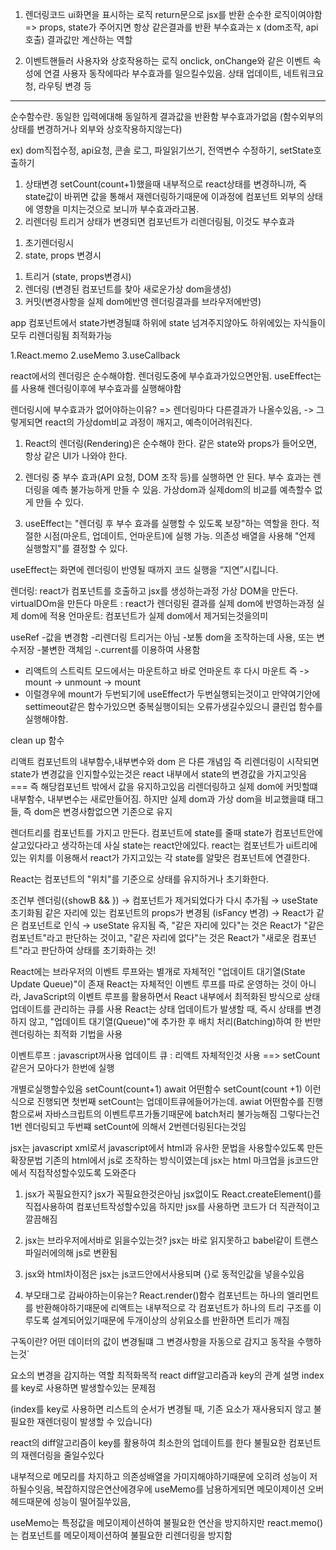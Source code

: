 <!-- 컴포넌트 내부의 2가지 로직 유형 -->

1. 렌더링코드
   ui화면을 표시하는 로직
   return문으로 jsx를 반환
   순수한 로직이여야함 => props, state가 주어지면 항상 같은결과를 반환
   부수효과는 x (dom조작, api호출)
   결과값만 계산하는 역할

2. 이벤트핸들러
   사용자와 상호작용하는 로직
   onclick, onChange와 같은 이벤트 속성에 연결
   사용자 동작에따라 부수효과를 일으킬수있음.
   상태 업데이트, 네트워크요청, 라우팅 변경 등

---

<!-- \*\*\*\* 순수함수란? -->

순수함수란. 동일한 입력에대해 동일하게 결과값을 반환함
부수효과가없음 (함수외부의 상태를 변경하거나 외부와 상호작용하지않는다)

<!-- \*\*\* 부수효과란? sideEffect -->

ex) dom직접수정, api요청, 콘솔 로그, 파일읽기쓰기, 전역변수 수정하기, setState호출하기

<!-- \*\*\* setState로 값을 바꾸는건 왜 부수효과인가? -->

1. 상태변경
   setCount(count+1)했을때 내부적으로 react상태를 변경하니까, 즉 state값이 바뀌면 값을 통해서 재렌더링하기때문에 이과정에 컴포넌트 외부의 상태에 영향을 미치는것으로 보니까 부수효과라고봄.
2. 리렌더링 트리거
   상태가 변경되면 컴포넌트가 리렌더링됨, 이것도 부수효과

<!-- \*\*\* 리액트에서 렌더링은 두가지 -->

1. 초기렌더링시
2. state, props 변경시

<!-- \*\*\* react렌더링과정 -->

1. 트리거 (state, props변경시)
2. 렌더링 (변경된 컴포넌트를 찾아 새로운가상 dom을생성)
3. 커밋(변경사항을 실제 dom에반영 렌더링결과를 브라우저에반영)

<!-- \*\*\* 렌더링시 문제점 -->

app 컴포넌트에서 state가변경될떄 하위에 state 넘겨주지않아도 하위에있는 자식들이 모두 리렌더링됨
최적화가능

1.React.memo
2.useMemo
3.useCallback

<!-- \*\*즉 useEffect가 뭐냐고했을때 -->

react에서의 렌더링은 순수해야함.
렌더링도중에 부수효과가있으면안됨.
useEffect는를 사용해 렌더링이후에 부수효과를 실행해야함

렌더링시에 부수효과가 없어야하는이유?
=> 렌더링마다 다른결과가 나올수있음, -> 그렇게되면 react의 가상dom비교 과정이 깨지고, 예측이어려워진다.

1. React의 렌더링(Rendering)은 순수해야 한다.
   같은 state와 props가 들어오면, 항상 같은 UI가 나와야 한다.

2. 렌더링 중 부수 효과(API 요청, DOM 조작 등)를 실행하면 안 된다.
   부수 효과는 렌더링을 예측 불가능하게 만들 수 있음.
   가상dom과 실제dom의 비교를 예측할수 없게 만들 수 있다.

3. useEffect는 "렌더링 후 부수 효과를 실행할 수 있도록 보장"하는 역할을 한다.
   적절한 시점(마운트, 업데이트, 언마운트)에 실행 가능.
   의존성 배열을 사용해 "언제 실행할지"를 결정할 수 있다.

useEffect는 화면에 렌더링이 반영될 때까지 코드 실행을 “지연”시킵니다.

<!-- 렌더링,마운트, 언마운트, -->

렌더링: react가 컴포넌트를 호출하고 jsx를 생성하는과정 가상 DOM을 만든다. virtualDOm을 만든다
마운트 : react가 렌더링된 결과를 실제 dom에 반영하는과정 실제 dom에 적용
언마운트: 컴포넌트가 실제 dom에서 제거되는것을의미

useRef -값을 변경함 -리렌더링 트리거는 아님 -보통 dom을 조작하는데 사용, 또는 변수저장 -불변한 객체임
-.current를 이용하여 사용함

<!-- react strict모드 -->

- 리액트의 스트릭트 모드에서는 마운트하고 바로 언마운트 후 다시 마운트 즉 -> mount -> unmount -> mount
- 이럴경우에 mount가 두번되기에 useEffect가 두번실행되는것이고 만약여기안에 settimeout같은 함수가있으면 중복실행이되는 오류가생길수있으니 클린업 함수를 실행해야함.

clean up 함수

<!-- \*\* 리액트 렌더링시 바뀌는것과 안바뀌는것 -->

리액트 컴포넌트의 내부함수,내부변수와 dom 은 다른 개념임
즉 리렌더링이 시작되면 state가 변경값을 인지할수있는것은
react 내부에서 state의 변경값을 가지고잇음 === 즉 해당컴포넌트 밖에서 값을 유지하고있음
리렌더링하고 실제 dom에 커밋할떄
내부함수, 내부변수는 새로만들어짐. 하지만 실제 dom과 가상 dom을 비교했을떄 태그들, 즉 dom은 변경사함없으면 기존으로 유지

렌더트리를 컴포넌트를 가지고 만든다.
컴포넌트에 state를 줄때 state가 컴포넌트안에 살고있다라고 생각하는데 사실 state는 react안에있다.
react는 컴포넌트가 ui트리에 있는 위치를 이용해서 react가 가지고있는 각 state를 알맞은 컴포넌트에 연결한다.

React는 컴포넌트의 "위치"를 기준으로 상태를 유지하거나 초기화한다.

조건부 렌더링({showB && <Counter />}) → 컴포넌트가 제거되었다가 다시 추가됨 → useState 초기화됨
같은 자리에 있는 컴포넌트의 props가 변경됨 (isFancy 변경) → React가 같은 컴포넌트로 인식 → useState 유지됨
즉, "같은 자리에 있다"는 것은 React가 "같은 컴포넌트"라고 판단하는 것이고, "같은 자리에 없다"는 것은 React가 "새로운 컴포넌트"라고 판단하여 상태를 초기화하는 것!

 <!-- 리액트에서 배치로 state들이 한꺼번에 처리되는이유 -->

React에는 브라우저의 이벤트 루프와는 별개로 자체적인 "업데이트 대기열(State Update Queue)"이 존재
React는 자체적인 이벤트 루프를 따로 운영하는 것이 아니라, JavaScript의 이벤트 루프를 활용하면서 React 내부에서 최적화된 방식으로 상태 업데이트를 관리하는 큐를 사용
React는 상태 업데이트가 발생할 때, 즉시 상태를 변경하지 않고, "업데이트 대기열(Queue)"에 추가한 후 배치 처리(Batching)하여 한 번만 렌더링하는 최적화 기법을 사용

이벤트루프 : javascript꺼사용
업데이트 큐 : 리액트 자체적인것 사용 ==> setCount같은거 모아다가 한번에 실행

개별로실행할수있음
setCount(count+1)
await 어떤함수
setCount(count +1)
이런식으로 진행되면 첫번째 setCount는 업데이트큐에들어가는데. awiat 어떤함수를 진행함으로써 자바스크립트의 이벤트루프가돌기때문에 batch처리 불가능해짐
그렇다는건 1번 렌더링되고 두번쨰 setCount에 의해서 2번렌더링된다는것임

<!-- jsx -->

jsx는 javascript xml로서 javascript에서 html과 유사한 문법을 사용할수있도록 만든 확장문법
기존의 html에서 js로 조작하는 방식이였는데 jsx는 html 마크업을 js코드안에서 직접작성할수있도록 도와준다

1. jsx가 꼭필요한지?
   jsx가 꼭필요한것은아님 jsx없이도 React.createElement()를 직접사용하여 컴포넌트작성할수있음 하지만 jsx를 사용하면 코드가 더 직관적이고 깔끔해짐

2. jsx는 브라우저에서바로 읽을수있는것?
   jsx는 바로 읽지못하고 babel같이 트랜스파일러에의해 js로 변환됨

3. jsx와 html차이점은
   jsx는 js코드안에서사용되며 {}로 동적인값을 넣을수있음

4. 부모태그로 감싸야하는이유는?
   React.render()함수 컴포넌트는 하나의 엘리먼트를 반환해야하기때문에
   리액트는 내부적으로 각 컴포넌트가 하나의 트리 구조를 이루도록 설계되어있기때문에 두개이상의 상위요소를 반환하면 트리가 깨짐

구독이란?
어떤 데이터의 값이 변경될떄 그 변경사항을 자동으로 감지고 동작을 수행하는것`

<!-- react key -->

요소의 변경을 감지하는 역할
최적화목적
react diff알고리즘과 key의 관계 설명
index를 key로 사용하면 발생할수있는 문제점

<!-- 리스트 업데이트 key가 없으면 어떻게되는지?' -->

(index를 key로 사용하면 리스트의 순서가 변경될 때, 기존 요소가 재사용되지 않고 불필요한 재렌더링이 발생할 수 있습니다)

<!-- key를 올바르게사용했을때 좋은점 -->

react의 diff알고리즘이 key를 활용하여 최소한의 업데이트를 한다
불필요한 컴포넌트의 재렌더링을 줄일수있다

<!-- useMemo, useCallback -->
<!-- useMemo를 과도하게사용하면 오히려성능이 저하될수도있는데ㅣ 이유? -->

내부적으로 메모리를 차지하고 의존성배열을 가미지해야하기때문에 오히려 성능이 저하될수잇음, 복잡하지않은연산에경우에 useMemo를 남용하게되면
메모이제이션 오버헤드때문에 성능이 떨어질쑤있음,

<!-- useMemo와 React.memo()의 차이점 -->

useMemo는 특정값을 메모이제이션하여 불필요한 연산을 방지하지만
react.memo()는 컴포넌트를 메모이제이션하여 불필요한 리렌더링을 방지함

<!-- react fiber -->
